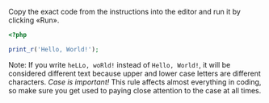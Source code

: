 Copy the exact code from the instructions into the editor and run it by clicking «Run».

```php
<?php

print_r('Hello, World!');
```

Note: If you write `heLLo, woRld!` instead of `Hello, World!`, it will be considered different text because upper and lower case letters are different characters. _Case is important!_ This rule affects almost everything in coding, so make sure you get used to paying close attention to the case at all times.
